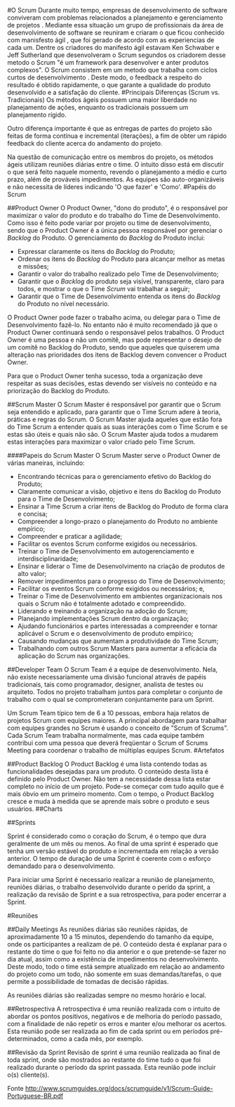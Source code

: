 #O Scrum
Durante muito tempo, empresas de desenvolvimento de software conviveram com problemas relacionados a planejamento e gerenciamento de projetos . Mediante essa situação um grupo de profissionais da área de desenvolvimento de software se reuniram e criaram o que ficou conhecido com manisfesto ágil , que foi gerado de acordo com as  experiencias de cada um.
Dentre os criadores do manifesto ágil estavam  Ken Schwaber e Jeff Sutherland que desenvolveram o Scrum segundos os criadorem desse metodo o Scrum "é um framework para desenvolver e anter produtos complexos".
O Scrum consistem em um metodo que trabalha com ciclos curtos de desenvolvimento . Deste modo, o feedback a respeito do resultado é obtido rapidamente, o que garante a qualidade do produto desenvolvido e a satisfação do cliente.
#Principais Diferenças (Scrum vs. Tradicionais)
Os métodos ágeis possuem uma maior liberdade no planejamento de ações, enquanto os tradicionais possuem um planejamento rígido.

Outro diferença importante é que as entregas de partes do projeto são feitas de forma contínua e incremental (iterações), a fim de obter um rápido feedback do cliente acerca do andamento do projeto.

Na questão de comunicação entre os membros do projeto, os métodos ágeis utilizam reuniões diárias entre o time. O intuito disso está em discutir o que será feito naquele momento, revendo o planejamento a médio e curto prazo, além de prováveis impedimentos.
As equipes são auto-organizáveis e não necessita de líderes indicando 'O que fazer' e 'Como'.
#Papéis do Scrum

##Product Owner
O Product Owner, "dono do produto", é o responsável por maximizar o valor do produto e do
trabalho do Time de Desenvolvimento. Como isso é feito pode variar por projeto ou time de desenvolvimento, sendo que o Product Owner é a única pessoa responsável por gerenciar o _Backlog_ do Produto. O gerenciamento do _Backlog_ do Produto inclui:
- Expressar claramente os itens do _Backlog_ do Produto;
- Ordenar os itens do _Backlog_ do Produto para alcançar melhor as metas e missões;
- Garantir o valor do trabalho realizado pelo Time de Desenvolvimento;
- Garantir que o _Backlog_ do produto seja visível, transparente, claro para todos, e mostrar o que o Time _Scrum_ vai trabalhar a seguir;
- Garantir que o Time de Desenvolvimento entenda os itens do _Backlog_ do Produto no nível necessário.

O Product Owner pode fazer o trabalho acima, ou delegar para o Time de Desenvolvimento fazê-lo. No entanto não é muito recomendado já que o Product Owner continuará sendo o responsável pelos trabalhos. O Product Owner é uma pessoa e não um comitê, mas pode representar o desejo de um comitê no Backlog do Produto, sendo que aqueles que quiserem uma alteração nas prioridades dos itens de Backlog devem convencer o Product Owner.

Para que o Product Owner tenha sucesso, toda a organização deve respeitar as suas decisões, estas devendo ser visíveis no conteúdo e na priorização do Backlog do Produto. 

##Scrum Master
O Scrum Master é responsável por garantir que o Scrum seja entendido e aplicado, para garantir que o Time Scrum adere à teoria, práticas e regras do Scrum. O Scrum Master ajuda aqueles que estão fora do Time Scrum a entender quais as suas interações com o Time Scrum e se estas são úteis e quais não são. O Scrum Master ajuda todos a mudarem estas interações para maximizar o valor criado pelo Time Scrum.

####Papeis do Scrum Master
O Scrum Master serve o Product Owner de várias maneiras, incluindo:
- Encontrando técnicas para o gerenciamento efetivo do Backlog do Produto;
- Claramente comunicar a visão, objetivo e itens do Backlog do Produto para o Time de Desenvolvimento;
- Ensinar a Time Scrum a criar itens de Backlog do Produto de forma clara e concisa;
- Compreender a longo-prazo o planejamento do Produto no ambiente empírico;
- Compreender e praticar a agilidade; 
- Facilitar os eventos Scrum conforme exigidos ou necessários.
- Treinar o Time de Desenvolvimento em autogerenciamento e interdisciplinaridade;
- Ensinar e liderar o Time de Desenvolvimento na criação de produtos de alto valor;
- Remover impedimentos para o progresso do Time de Desenvolvimento;
- Facilitar os eventos Scrum conforme exigidos ou necessários; e,
- Treinar o Time de Desenvolvimento em ambientes organizacionais nos quais o Scrum não é totalmente adotado e compreendido.
- Liderando e treinando a organização na adoção do Scrum;
- Planejando implementações Scrum dentro da organização;
- Ajudando funcionários e partes interessadas a compreender e tornar aplicável o Scrum e o desenvolvimento de produto empírico;
- Causando mudanças que aumentam a produtividade do Time Scrum;
- Trabalhando com outros Scrum Masters para aumentar a eficácia da aplicação do Scrum nas organizações.

##Developer Team
O Scrum Team é a equipe de desenvolvimento. Nela, não existe necessariamente uma divisão funcional através de papéis tradicionais, tais como programador, designer, analista de testes ou arquiteto. Todos no projeto trabalham juntos para completar o conjunto de trabalho com o qual se comprometeram conjuntamente para um Sprint.

Um Scrum Team típico tem de 6 a 10 pessoas, embora haja relatos de projetos Scrum com equipes maiores. A principal abordagem para trabalhar com equipes grandes no Scrum é usando o conceito de "Scrum of Scrums". Cada Scrum Team trabalha normalmente, mas cada equipe também contribui com uma pessoa que deverá freqüentar o Scrum of Scrums Meeting para coordenar o trabalho de múltiplas equipes Scrum. 
#Artefatos

##Product Backlog
O Product Backlog é uma lista contendo todas as funcionalidades desejadas para um produto. O conteúdo desta lista é definido pelo Product Owner. Não tem a necessidade dessa lista estar completo no início de um projeto. Pode-se começar com tudo aquilo que é mais óbvio em um primeiro momento. Com o tempo, o Product Backlog cresce e muda à medida que se aprende mais sobre o produto e seus usuários.
##Charts

##Sprints

Sprint é considerado como o coração do Scrum, é o tempo que dura geralmente de um mês ou menos. Ao final de uma sprint é esperado que tenha um versão estável do produto e incrementada em relação a versão anterior. O tempo de duração de uma Sprint é coerente com o esforço demandado para o desenvolvimento.

Para iniciar uma Sprint é necessario realizar a reunião de planejamento, reuniões diárias, o trabalho desenvolvido durante o perído da sprint, a realização da revisão de Sprint e a sua retrospectiva, para poder encerrar a Sprint.

#Reuniões

##Daily Meetings
As reuniões diárias são reuniões rápidas, de aproximadamente 10 a 15 minutos, dependendo do tamanho da equipe, onde os participantes a realizam de pé. O conteúdo desta é explanar para o restante do time o que foi feito no dia anterior e o que pretende-se fazer no dia atual, assim como a existência de impedimentos no desenvolvimento. Deste modo, todo o time está sempre atualizado em relação ao andamento do projeto como um todo, não somente em suas demandas/tarefas, o que permite a possibilidade de tomadas de decisão rápidas.

As reuniões diárias são realizadas sempre no mesmo horário e local.

##Retrospectiva
A retrospectiva é uma reunião realizada com o intuito de abordar os pontos positivos, negativos e de melhoria do período passado, com a finalidade de não repetir os erros e manter e/ou melhorar os acertos. Esta reunião pode ser realizada ao fim de cada sprint ou em períodos pré-determinados, como a cada mês, por exemplo.

##Revisão da Sprint
Revisão de sprint é uma reunião realizada ao final de toda sprint, onde são mostrados ao restante do time tudo o que foi realizado durante o período da sprint passada. Esta reunião pode incluir o(s) cliente(s).

Fonte
http://www.scrumguides.org/docs/scrumguide/v1/Scrum-Guide-Portuguese-BR.pdf
